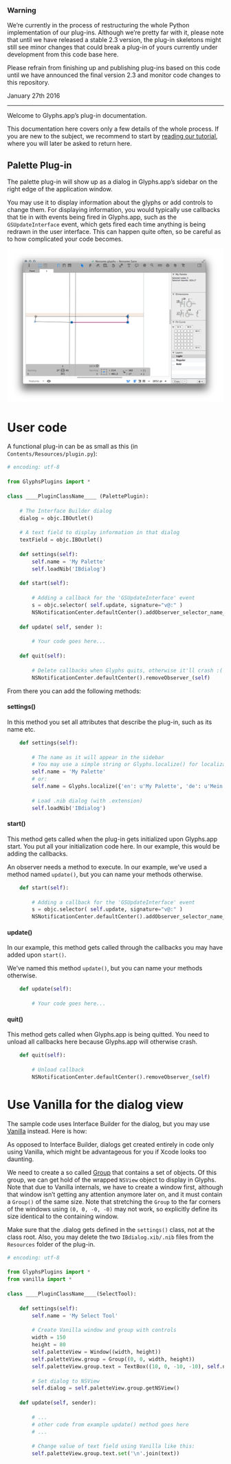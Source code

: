 ### Warning

We’re currently in the process of restructuring the whole Python implementation of our plug-ins. Although we’re pretty far with it, please note that until we have released a stable 2.3 version, the plug-in skeletons might still see minor changes that could break a plug-in of yours currently under development from this code base here.

Please refrain from finishing up and publishing plug-ins based on this code until we have announced the final version 2.3 and monitor code changes to this repository.

January 27th 2016

___

Welcome to Glyphs.app’s plug-in documentation. 

This documentation here covers only a few details of the whole process. If you are new to the subject, we recommend to start by [reading our tutorial](https://glyphsapp.com/tutorials/plugins), where you will later be asked to return here.

## Palette Plug-in

The palette plug-in will show up as a dialog in Glyphs.app’s sidebar on the right edge of the application window. 

You may use it to display information about the glyphs or add controls to change them.
For displaying information, you would typically use callbacks that tie in with events being fired in Glyphs.app, such as the `GSUpdateInterface` event, which gets fired each time anything is being redrawn in the user interface. This can happen quite often, so be careful as to how complicated your code becomes.

![](../_Readme_Images/palette.png)


# User code

A functional plug-in can be as small as this (in `Contents/Resources/plugin.py`):

```python
# encoding: utf-8

from GlyphsPlugins import *

class ____PluginClassName____ (PalettePlugin):

	# The Interface Builder dialog
	dialog = objc.IBOutlet()

	# A text field to display information in that dialog
	textField = objc.IBOutlet()
	
	def settings(self):
		self.name = 'My Palette'
		self.loadNib('IBdialog')
	
	def start(self):

		# Adding a callback for the 'GSUpdateInterface' event
		s = objc.selector( self.update, signature="v@:" )
		NSNotificationCenter.defaultCenter().addObserver_selector_name_object_( self, s, "GSUpdateInterface", None )

	def update( self, sender ):

		# Your code goes here...

	def quit(self):
		
		# Delete callbacks when Glyphs quits, otherwise it'll crash :( 
		NSNotificationCenter.defaultCenter().removeObserver_(self)
```

From there you can add the following methods:

#### settings()

In this method you set all attributes that describe the plug-in, such as its name etc.


```python
	def settings(self):

		# The name as it will appear in the sidebar
		# You may use a simple string or Glyphs.localize() for localizations (see http://docu.glyphsapp.com#localize)
		self.name = 'My Palette'
		# or:
		self.name = Glyphs.localize({'en': u'My Palette', 'de': u'Mein Palette'})

		# Load .nib dialog (with .extension)
		self.loadNib('IBdialog')
```

#### start()

This method gets called when the plug-in gets initialized upon Glyphs.app start.
You put all your initialization code here.
In our example, this would be adding the callbacks.

An observer needs a method to execute. In our example, we’ve used a method named `update()`, but you can name your methods otherwise.

```python
	def start(self):

		# Adding a callback for the 'GSUpdateInterface' event
		s = objc.selector( self.update, signature="v@:" )
		NSNotificationCenter.defaultCenter().addObserver_selector_name_object_( self, s, "GSUpdateInterface", None )
```

#### update()

In our example, this method gets called through the callbacks you may have added upon `start()`.

We’ve named this method `update()`, but you can name your methods otherwise.

```python
	def update(self):

		# Your code goes here...
```

#### quit()

This method gets called when Glyphs.app is being quitted.
You need to unload all callbacks here because Glyphs.app will otherwise crash.

```python
	def quit(self):

		# Unload callback
		NSNotificationCenter.defaultCenter().removeObserver_(self)
```

# Use Vanilla for the dialog view

The sample code uses Interface Builder for the dialog, but you may use [Vanilla](https://github.com/typesupply/vanilla) instead. Here is how:

As opposed to Interface Builder, dialogs get created entirely in code only using Vanilla, which might be advantageous for you if Xcode looks too daunting.

We need to create a so called [Group](http://ts-vanilla.readthedocs.org/en/latest/objects/Group.html) that contains a set of objects. Of this group, we can get hold of the wrapped `NSView` object to display in Glyphs. Note that due to Vanilla internals, we have to create a window first, although that window isn’t getting any attention anymore later on, and it must contain a `Group()` of the same size. Note that stretching the `Group` to the far corners of the windows using `(0, 0, -0, -0)` may not work, so explicitly define its size identical to the containing window.

Make sure that the .dialog gets defined in the `settings()` class, not at the class root.
Also, you may delete the two `IBdialog.xib/.nib` files from the `Resources` folder of the plug-in.


```python
# encoding: utf-8

from GlyphsPlugins import *
from vanilla import *

class ____PluginClassName____(SelectTool):

	def settings(self):
		self.name = 'My Select Tool'

		# Create Vanilla window and group with controls
		width = 150
		height = 80
		self.paletteView = Window((width, height))
		self.paletteView.group = Group((0, 0, width, height))
		self.paletteView.group.text = TextBox((10, 0, -10, -10), self.name, sizeStyle='small')

		# Set dialog to NSView
		self.dialog = self.paletteView.group.getNSView()

	def update(self, sender):

		# ...
		# other code from example update() method goes here
		# ...
		
		# Change value of text field using Vanilla like this:
		self.paletteView.group.text.set('\n'.join(text))

```
